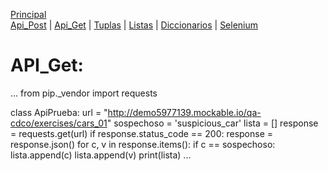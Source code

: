 [Principal](../README.md)<br/>
[Api_Post](READMEPOST.md) | [Api_Get](READMEGET.md)  | [Tuplas](READMETupleSet.md) | [Listas](READMELIST.md) | [Diccionarios](READMEDIC.md) | [Selenium](../Selenium/README.md)<br/>
# API_Get:

...
from pip._vendor import requests

class ApiPrueba:
    url = "http://demo5977139.mockable.io/qa-cdco/exercises/cars_01"
    sospechoso = 'suspicious_car'
    lista = []
    response = requests.get(url)
    if response.status_code == 200:
        response = response.json()
        for c, v in response.items():
            if c == sospechoso:
                lista.append(c)
                lista.append(v)
   print(lista)
...         
